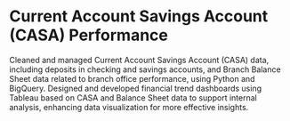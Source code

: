 # Current Account Savings Account (CASA) Performance
Cleaned and managed Current Account Savings Account (CASA) data, including deposits in checking and savings accounts, and Branch Balance Sheet data related to branch office performance, using Python and BigQuery. Designed and developed financial trend dashboards using Tableau based on CASA and Balance Sheet data to support internal analysis, enhancing data visualization for more effective insights.
